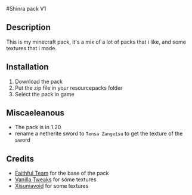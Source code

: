 #Shinra pack V1

## Description

This is my minecraft pack, it's a mix of a lot of packs that i like, and some textures that i made.

## Installation

1. Download the pack
2. Put the zip file in your resourcepacks folder
3. Select the pack in game

## Miscaeleanous

- The pack is in 1.20
- rename a netherite sword to `Tensa Zangetsu` to get the texture of the sword

## Credits

- [Faithful Team](https://faithful.team/) for the base of the pack
- [Vanilla Tweaks](https://vanillatweaks.net/) for some textures
- [Xisumavoid](https://xisumavoid.com/vanillatweaks/) for some textures

